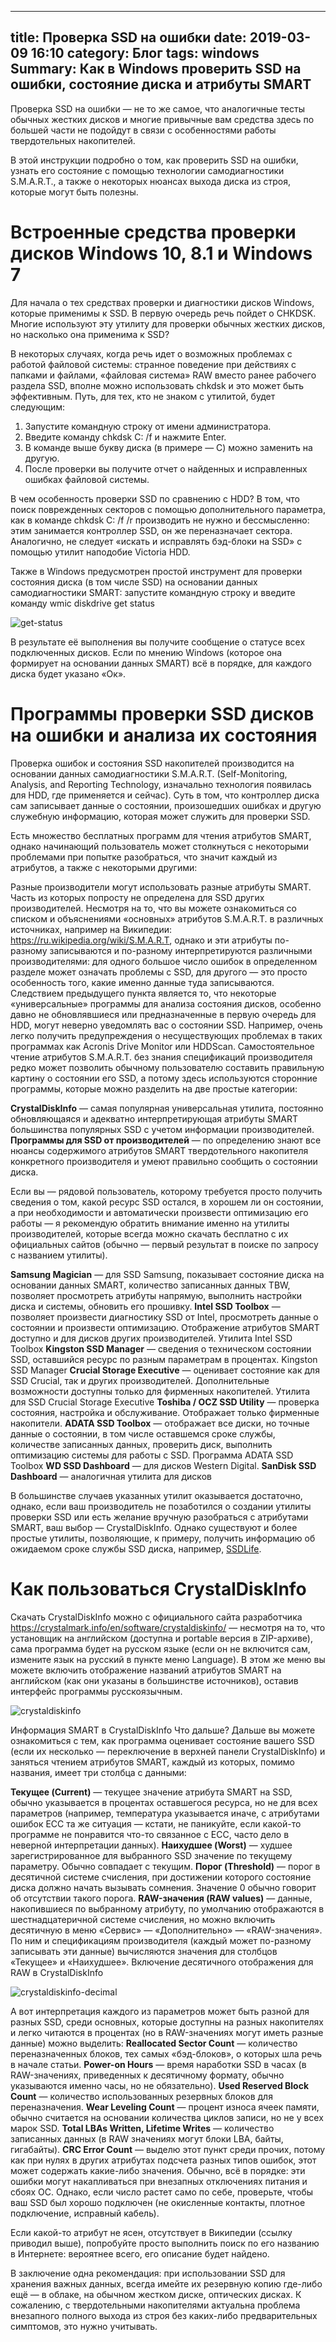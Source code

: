 -----
title: Проверка SSD на ошибки
date: 2019-03-09 16:10
category: Блог
tags: windows
Summary: Как в Windows проверить SSD на ошибки, состояние диска и атрибуты SMART
---

Проверка SSD на ошибки — не то же самое, что аналогичные тесты обычных жестких дисков и многие привычные вам средства здесь по большей части не подойдут в связи с особенностями работы твердотельных накопителей.

В этой инструкции подробно о том, как проверить SSD на ошибки, узнать его состояние с помощью технологии самодиагностики S.M.A.R.T., а также о некоторых нюансах выхода диска из строя, которые могут быть полезны.

# Встроенные средства проверки дисков Windows 10, 8.1 и Windows 7
Для начала о тех средствах проверки и диагностики дисков Windows, которые применимы к SSD. В первую очередь речь пойдет о CHKDSK. Многие используют эту утилиту для проверки обычных жестких дисков, но насколько она применима к SSD?

В некоторых случаях, когда речь идет о возможных проблемах с работой файловой системы: странное поведение при действиях с папками и файлами, «файловая система» RAW вместо ранее рабочего раздела SSD, вполне можно использовать chkdsk и это может быть эффективным. Путь, для тех, кто не знаком с утилитой, будет следующим:

1. Запустите командную строку от имени администратора.
2. Введите команду chkdsk C: /f и нажмите Enter.
3. В команде выше букву диска (в примере — C) можно заменить на другую.
4. После проверки вы получите отчет о найденных и исправленных ошибках файловой системы.

В чем особенность проверки SSD по сравнению с HDD? В том, что поиск поврежденных секторов с помощью дополнительного параметра, как в команде chkdsk C: /f /r производить не нужно и бессмысленно: этим занимается контроллер SSD, он же переназначает сектора. Аналогично, не следует «искать и исправлять бэд-блоки на SSD» с помощью утилит наподобие Victoria HDD.

Также в Windows предусмотрен простой инструмент для проверки состояния диска (в том числе SSD) на основании данных самодиагностики SMART: запустите командную строку и введите команду wmic diskdrive get status

![get-status]({attach}wmic-diskdrive-get-status-ssd.png)

В результате её выполнения вы получите сообщение о статусе всех подключенных дисков. Если по мнению Windows (которое она формирует на основании данных SMART) всё в порядке, для каждого диска будет указано «Ок».

# Программы проверки SSD дисков на ошибки и анализа их состояния

Проверка ошибок и состояния SSD накопителей производится на основании данных самодиагностики S.M.A.R.T. (Self-Monitoring, Analysis, and Reporting Technology, изначально технология появилась для HDD, где применяется и сейчас). Суть в том, что контроллер диска сам записывает данные о состоянии, произошедших ошибках и другую служебную информацию, которая может служить для проверки SSD.

Есть множество бесплатных программ для чтения атрибутов SMART, однако начинающий пользователь может столкнуться с некоторыми проблемами при попытке разобраться, что значит каждый из атрибутов, а также с некоторыми другими:

Разные производители могут использовать разные атрибуты SMART. Часть из которых попросту не определена для SSD других производителей.
Несмотря на то, что вы можете ознакомиться со списком и объяснениями «основных» атрибутов S.M.A.R.T. в различных источниках, например на Википедии: https://ru.wikipedia.org/wiki/S.M.A.R.T, однако и эти атрибуты по-разному записываются и по-разному интерпретируются различными производителями: для одного большое число ошибок в определенном разделе может означать проблемы с SSD, для другого — это просто особенность того, какие именно данные туда записываются.
Следствием предыдущего пункта является то, что некоторые «универсальные» программы для анализа состояния дисков, особенно давно не обновлявшиеся или предназначенные в первую очередь для HDD, могут неверно уведомлять вас о состоянии SSD. Например, очень легко получить предупреждения о несуществующих проблемах в таких программах как Acronis Drive Monitor или HDDScan.
Самостоятельное чтение атрибутов S.M.A.R.T. без знания спецификаций производителя редко может позволить обычному пользователю составить правильную картину о состоянии его SSD, а потому здесь используются сторонние программы, которые можно разделить на две простые категории:

**CrystalDiskInfo** — самая популярная универсальная утилита, постоянно обновляющаяся и адекватно интерпретирующая атрибуты SMART большинства популярных SSD с учетом информации производителей.
**Программы для SSD от производителей** — по определению знают все нюансы содержимого атрибутов SMART твердотельного накопителя конкретного производителя и умеют правильно сообщить о состоянии диска.

Если вы — рядовой пользователь, которому требуется просто получить сведения о том, какой ресурс SSD остался, в хорошем ли он состоянии, а при необходимости и автоматически произвести оптимизацию его работы — я рекомендую обратить внимание именно на утилиты производителей, которые всегда можно скачать бесплатно с их официальных сайтов (обычно — первый результат в поиске по запросу с названием утилиты).

**Samsung Magician** — для SSD Samsung, показывает состояние диска на основании данных SMART, количество записанных данных TBW, позволяет просмотреть атрибуты напрямую, выполнить настройки диска и системы, обновить его прошивку.
**Intel SSD Toolbox** — позволяет произвести диагностику SSD от Intel, просмотреть данные о состоянии и произвести оптимизацию. Отображение атрибутов SMART доступно и для дисков других производителей. Утилита Intel SSD Toolbox
**Kingston SSD Manager** — сведения о техническом состоянии SSD, оставшийся ресурс по разным параметрам в процентах. Kingston SSD Manager
**Crucial Storage Executive** — оценивает состояние как для SSD Crucial, так и других производителей. Дополнительные возможности доступны только для фирменных накопителей. Утилита для SSD Crucial Storage Executive
**Toshiba / OCZ SSD Utility** — проверка состояния, настройка и обслуживание. Отображает только фирменные накопители.
**ADATA SSD Toolbox** — отображает все диски, но точные данные о состоянии, в том числе оставшемся сроке службы, количестве записанных данных, проверить диск, выполнить оптимизацию системы для работы с SSD. Программа ADATA SSD Toolbox
**WD SSD Dashboard** — для дисков Western Digital.
**SanDisk SSD Dashboard** — аналогичная утилита для дисков

В большинстве случаев указанных утилит оказывается достаточно, однако, если ваш производитель не позаботился о создании утилиты проверки SSD или есть желание вручную разобраться с атрибутами SMART, ваш выбор — CrystalDiskInfo. Однако существуют и более простые утилиты, позволяющие, к примеру, получить информацию об ожидаемом сроке службы SSD диска, например, [SSDLife](https://ssd-life.ru/).

# Как пользоваться CrystalDiskInfo
Скачать CrystalDiskInfo можно с официального сайта разработчика https://crystalmark.info/en/software/crystaldiskinfo/ — несмотря на то, что установщик на английском (доступна и portable версия в ZIP-архиве), сама программа будет на русском языке (если он не включится сам, измените язык на русский в пункте меню Language). В этом же меню вы можете включить отображение названий атрибутов SMART на английском (как они указаны в большинстве источников), оставив интерфейс программы русскоязычным.

![crystaldiskinfo]({attach}crystaldiskinfo-smart-main.png)

Информация SMART в CrystalDiskInfo
Что дальше? Дальше вы можете ознакомиться с тем, как программа оценивает состояние вашего SSD (если их несколько — переключение в верхней панели CrystalDiskInfo) и заняться чтением атрибутов SMART, каждый из которых, помимо названия, имеет три столбца с данными:

**Текущее (Current)** — текущее значение атрибута SMART на SSD, обычно указывается в процентах оставшегося ресурса, но не для всех параметров (например, температура указывается иначе, с атрибутами ошибок ECC та же ситуация — кстати, не паникуйте, если какой-то программе не понравится что-то связанное с ECC, часто дело в неверной интерпретации данных).
**Наихудшее (Worst)** — худшее зарегистрированное для выбранного SSD значение по текущему параметру. Обычно совпадает с текущим.
**Порог (Threshold)** — порог в десятичной системе счисления, при достижении которого состояние диска должно начать вызывать сомнения. Значение 0 обычно говорит об отсутствии такого порога.
**RAW-значения (RAW values)** — данные, накопившиеся по выбранному атрибуту, по умолчанию отображаются в шестнадцатеричной системе счисления, но можно включить десятичную в меню «Сервис» — «Дополнительно» — «RAW-значения». По ним и спецификациям производителя (каждый может по-разному записывать эти данные) вычисляются значения для столбцов «Текущее» и «Наихудшее». Включение десятичного отображения для RAW в CrystalDiskInfo

![crystaldiskinfo-decimal]({attach}crystaldiskinfo-decimal-raw-values.png)

А вот интерпретация каждого из параметров может быть разной для разных SSD, среди основных, которые доступны на разных накопителях и легко читаются в процентах (но в RAW-значениях могут иметь разные данные) можно выделить:
**Reallocated Sector Count** — количество переназначенных блоков, тех самых «бэд-блоков», о которых шла речь в начале статьи.
**Power-on Hours** — время наработки SSD в часах (в RAW-значениях, приведенных к десятичному формату, обычно указываются именно часы, но не обязательно).
**Used Reserved Block Count** — количество использованных резервных блоков для переназначения.
**Wear Leveling Count** — процент износа ячеек памяти, обычно считается на основании количества циклов записи, но не у всех марок SSD.
**Total LBAs Written, Lifetime Writes** — количество записанных данных (в RAW значениях могут блоки LBA, байты, гигабайты).
**CRC Error Count** — выделю этот пункт среди прочих, потому как при нулях в других атрибутах подсчета разных типов ошибок, этот может содержать какие-либо значения. Обычно, всё в порядке: эти ошибки могут накапливаться при внезапных отключениях питания и сбоях ОС. Однако, если число растет само по себе, проверьте, чтобы ваш SSD был хорошо подключен (не окисленные контакты, плотное подключение, исправный кабель).

Если какой-то атрибут не ясен, отсутствует в Википедии (ссылку приводил выше), попробуйте просто выполнить поиск по его названию в Интернете: вероятнее всего, его описание будет найдено.

В заключение одна рекомендация: при использовании SSD для хранения важных данных, всегда имейте их резервную копию где-либо ещё — в облаке, на обычном жестком диске, оптических дисках. К сожалению, с твердотельными накопителями актуальна проблема внезапного полного выхода из строя без каких-либо предварительных симптомов, это нужно учитывать.

